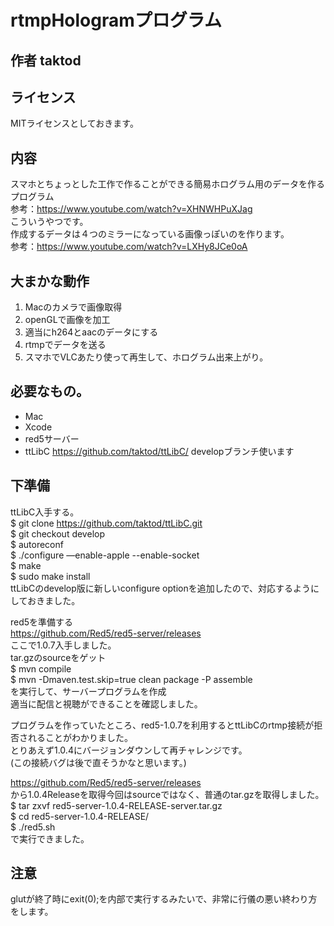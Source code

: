 # rtmpHologramプログラム

## 作者 taktod

## ライセンス
MITライセンスとしておきます。  

## 内容
スマホとちょっとした工作で作ることができる簡易ホログラム用のデータを作るプログラム  
参考：https://www.youtube.com/watch?v=XHNWHPuXJag  
こういうやつです。  
作成するデータは４つのミラーになっている画像っぽいのを作ります。  
参考：https://www.youtube.com/watch?v=LXHy8JCe0oA  

## 大まかな動作
1. Macのカメラで画像取得
2. openGLで画像を加工
3. 適当にh264とaacのデータにする
4. rtmpでデータを送る
5. スマホでVLCあたり使って再生して、ホログラム出来上がり。

## 必要なもの。
* Mac  
* Xcode  
* red5サーバー  
* ttLibC https://github.com/taktod/ttLibC/ developブランチ使います  

## 下準備
ttLibC入手する。  
$ git clone https://github.com/taktod/ttLibC.git  
$ git checkout develop  
$ autoreconf  
$ ./configure —enable-apple --enable-socket  
$ make  
$ sudo make install  
ttLibCのdevelop版に新しいconfigure optionを追加したので、対応するようにしておきました。
  
red5を準備する  
https://github.com/Red5/red5-server/releases  
ここで1.0.7入手しました。  
tar.gzのsourceをゲット  
$ mvn compile  
$ mvn -Dmaven.test.skip=true clean package -P assemble  
を実行して、サーバープログラムを作成  
適当に配信と視聴ができることを確認しました。  
  
プログラムを作っていたところ、red5-1.0.7を利用するとttLibCのrtmp接続が拒否されることがわかりました。  
とりあえず1.0.4にバージョンダウンして再チャレンジです。  
(この接続バグは後で直そうかなと思います。)  
  
https://github.com/Red5/red5-server/releases  
から1.0.4Releaseを取得今回はsourceではなく、普通のtar.gzを取得しました。  
$ tar zxvf red5-server-1.0.4-RELEASE-server.tar.gz  
$ cd red5-server-1.0.4-RELEASE/  
$ ./red5.sh  
で実行できました。  

## 注意
glutが終了時にexit(0);を内部で実行するみたいで、非常に行儀の悪い終わり方をします。
